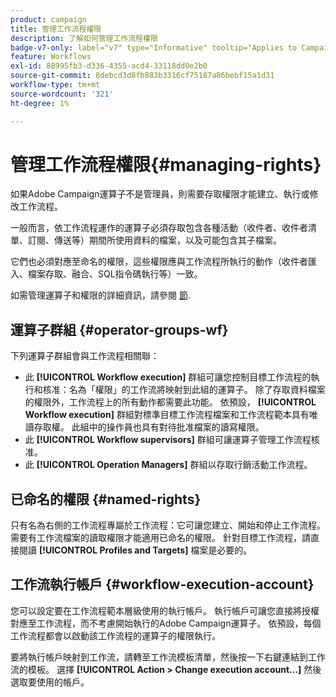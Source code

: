 ```yaml
---
product: campaign
title: 管理工作流程權限
description: 了解如何管理工作流程權限
badge-v7-only: label="v7" type="Informative" tooltip="Applies to Campaign Classic v7 only"
feature: Workflows
exl-id: 88995fb3-d336-4355-acd4-33118dd0e2b0
source-git-commit: 8debcd3d8fb883b3316cf75187a86bebf15a1d31
workflow-type: tm+mt
source-wordcount: '321'
ht-degree: 1%

---
```


# 管理工作流程權限{#managing-rights}



如果Adobe Campaign運算子不是管理員，則需要存取權限才能建立、執行或修改工作流程。

一般而言，依工作流程運作的運算子必須存取包含各種活動（收件者、收件者清單、訂閱、傳送等）期間所使用資料的檔案，以及可能包含其子檔案。

它們也必須對應至命名的權限，這些權限應與工作流程所執行的動作（收件者匯入、檔案存取、融合、SQL指令碼執行等）一致。

如需管理運算子和權限的詳細資訊，請參閱 [節](../../platform/using/access-management.md).

## 運算子群組 {#operator-groups-wf}

下列運算子群組會與工作流程相關聯：

* 此 **[!UICONTROL Workflow execution]** 群組可讓您控制目標工作流程的執行和核准：名為「權限」的工作流將映射到此組的運算子。 除了存取資料檔案的權限外，工作流程上的所有動作都需要此功能。 依預設， **[!UICONTROL Workflow execution]** 群組對標準目標工作流程檔案和工作流程範本具有唯讀存取權。 此組中的操作員也具有對待批准檔案的讀寫權限。
* 此 **[!UICONTROL Workflow supervisors]** 群組可讓運算子管理工作流程核准。
* 此 **[!UICONTROL Operation Managers]** 群組以存取行銷活動工作流程。

## 已命名的權限 {#named-rights}

只有名為右側的工作流程專屬於工作流程：它可讓您建立、開始和停止工作流程。 需要有工作流檔案的讀取權限才能適用已命名的權限。 針對目標工作流程，請直接閱讀 **[!UICONTROL Profiles and Targets]** 檔案是必要的。

## 工作流執行帳戶 {#workflow-execution-account}

您可以設定要在工作流程範本層級使用的執行帳戶。 執行帳戶可讓您直接將授權對應至工作流程，而不考慮開始執行的Adobe Campaign運算子。 依預設，每個工作流程都會以啟動該工作流程的運算子的權限執行。

要將執行帳戶映射到工作流，請轉至工作流模板清單，然後按一下右鍵連結到工作流的模板。 選擇 **[!UICONTROL Action > Change execution account...]** 然後選取要使用的帳戶。
